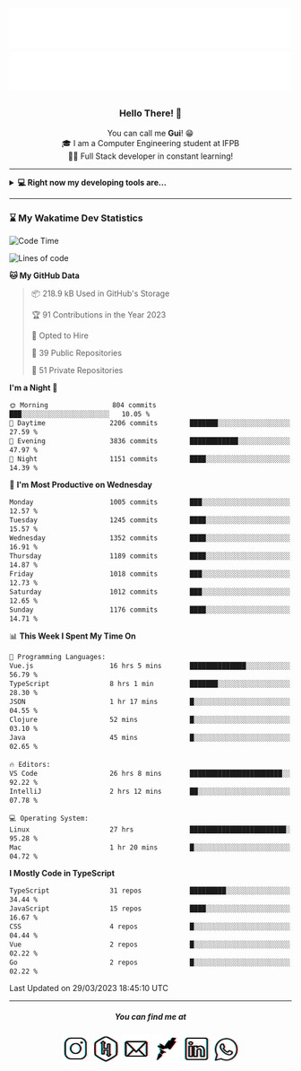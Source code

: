 <h1 align="center">
  <img src="esdrasglitched-4light.svg#gh-light-mode-only" alt="Guilherme Esdras" />
  <img src="esdrasglitched-4dark.svg#gh-dark-mode-only" alt="Guilherme Esdras" />
</h1>

<h3 align='center'> Hello There! 👋 </h3>

<p align="center">
  You can call me <strong>Gui</strong>! 😁 <br/>
  🎓 I am a Computer Engineering student at IFPB <br/>
  👨‍💻 Full Stack developer in constant learning!
</p>

---

<details closed>
  <summary><strong>💻 Right now my developing tools are...</strong></summary>
    <br/>
    <img alt="JavaScript" src="https://img.shields.io/badge/javascript-%23323330.svg?style=for-the-badge&logo=javascript&logoColor=%23F7DF1E"/>
    <img alt="TypeScript" src="https://img.shields.io/badge/typescript-%23007ACC.svg?style=for-the-badge&logo=typescript&logoColor=white"/>
    <img alt="Java" src="https://img.shields.io/badge/java-%23ED8B00.svg?style=for-the-badge&logo=java&logoColor=white"/>
    <br/>
    <img alt="HTML5" src="https://img.shields.io/badge/html5-%23E34F26.svg?style=for-the-badge&logo=html5&logoColor=white"/>
    <img alt="CSS3" src="https://img.shields.io/badge/css3-%231572B6.svg?style=for-the-badge&logo=css3&logoColor=white"/>
    <br/>
    <img alt="React" src="https://img.shields.io/badge/react-%2320232a.svg?style=for-the-badge&logo=react&logoColor=%2361DAFB"/>
    <img alt="Redux" src="https://img.shields.io/badge/redux-%23593d88.svg?style=for-the-badge&logo=redux&logoColor=white"/>
    <br/>
    <img alt="Bootstrap" src="https://img.shields.io/badge/bootstrap-%23563D7C.svg?style=for-the-badge&logo=bootstrap&logoColor=white"/>
    <img alt="SASS" src="https://img.shields.io/badge/SASS-hotpink.svg?style=for-the-badge&logo=SASS&logoColor=white"/>
    <img alt="Webpack" src="https://img.shields.io/badge/webpack-%238DD6F9.svg?style=for-the-badge&logo=webpack&logoColor=black" />
    <br/>
    <img alt="Spring" src="https://img.shields.io/badge/spring-%236DB33F.svg?style=for-the-badge&logo=spring&logoColor=white"/>
    <br/>
    <img alt="Oracle" src ="https://img.shields.io/badge/oracle-%23F00000.svg?style=for-the-badge&logo=oracle&logoColor=white" />
    <img alt="MySQL" src="https://img.shields.io/badge/mysql-%2300f.svg?style=for-the-badge&logo=mysql&logoColor=white"/>
    <br/>
    <img alt="Figma" src="https://img.shields.io/badge/figma-%23F24E1E.svg?style=for-the-badge&logo=figma&logoColor=white"/>
    <img alt="Adobe Photoshop" src="https://img.shields.io/badge/adobephotoshop-%2331A8FF.svg?style=for-the-badge&logo=adobephotoshop&logoColor=white"/>
    <img alt="Adobe Illustrator" src="https://img.shields.io/badge/adobeillustrator-%23FF9A00.svg?style=for-the-badge&logo=adobeillustrator&logoColor=white"/>
    <br/>
    <img alt="Visual Studio Code" src="https://img.shields.io/badge/VisualStudioCode-0078d7.svg?style=for-the-badge&logo=visual-studio-code&logoColor=white"/>
    <img alt="IntelliJ IDEA" src="https://img.shields.io/badge/IntelliJIDEA-000000.svg?style=for-the-badge&logo=intellij-idea&logoColor=white"/>
    <img alt="Eclipse" src="https://img.shields.io/badge/Eclipse-2C2255?style=for-the-badge&logo=eclipse&logoColor=white"/>
    <br/>
    <img alt="Docker" src="https://img.shields.io/badge/docker-%230db7ed.svg?style=for-the-badge&logo=docker&logoColor=white"/>
    <img alt="Postman" src="https://img.shields.io/badge/Postman-FF6C37?style=for-the-badge&logo=postman&logoColor=red" />
</details>

---

<!-- <details closed>
  <summary><strong>⌛ Wakatime Stats</strong></summary>
    <br/>
    <img alt="Gui Esdras's Wakatime Stats this Week" src="https://github-readme-stats.vercel.app/api/wakatime?username=guilhermeesdras" />
</details> -->

### ⌛ My Wakatime Dev Statistics

<!--START_SECTION:waka-->
![Code Time](http://img.shields.io/badge/Code%20Time-1%2C446%20hrs%2055%20mins-blue)

![Lines of code](https://img.shields.io/badge/From%20Hello%20World%20I%27ve%20Written-9.9%20million%20lines%20of%20code-blue)

**🐱 My GitHub Data** 

> 📦 218.9 kB Used in GitHub's Storage 
 > 
> 🏆 91 Contributions in the Year 2023
 > 
> 💼 Opted to Hire
 > 
> 📜 39 Public Repositories 
 > 
> 🔑 51 Private Repositories 
 > 
**I'm a Night 🦉** 

```text
🌞 Morning                804 commits         ███░░░░░░░░░░░░░░░░░░░░░░   10.05 % 
🌆 Daytime                2206 commits        ███████░░░░░░░░░░░░░░░░░░   27.59 % 
🌃 Evening                3836 commits        ████████████░░░░░░░░░░░░░   47.97 % 
🌙 Night                  1151 commits        ████░░░░░░░░░░░░░░░░░░░░░   14.39 % 
```
📅 **I'm Most Productive on Wednesday** 

```text
Monday                   1005 commits        ███░░░░░░░░░░░░░░░░░░░░░░   12.57 % 
Tuesday                  1245 commits        ████░░░░░░░░░░░░░░░░░░░░░   15.57 % 
Wednesday                1352 commits        ████░░░░░░░░░░░░░░░░░░░░░   16.91 % 
Thursday                 1189 commits        ████░░░░░░░░░░░░░░░░░░░░░   14.87 % 
Friday                   1018 commits        ███░░░░░░░░░░░░░░░░░░░░░░   12.73 % 
Saturday                 1012 commits        ███░░░░░░░░░░░░░░░░░░░░░░   12.65 % 
Sunday                   1176 commits        ████░░░░░░░░░░░░░░░░░░░░░   14.71 % 
```


📊 **This Week I Spent My Time On** 

```text
💬 Programming Languages: 
Vue.js                   16 hrs 5 mins       ██████████████░░░░░░░░░░░   56.79 % 
TypeScript               8 hrs 1 min         ███████░░░░░░░░░░░░░░░░░░   28.30 % 
JSON                     1 hr 17 mins        █░░░░░░░░░░░░░░░░░░░░░░░░   04.55 % 
Clojure                  52 mins             █░░░░░░░░░░░░░░░░░░░░░░░░   03.10 % 
Java                     45 mins             █░░░░░░░░░░░░░░░░░░░░░░░░   02.65 % 

🔥 Editors: 
VS Code                  26 hrs 8 mins       ███████████████████████░░   92.22 % 
IntelliJ                 2 hrs 12 mins       ██░░░░░░░░░░░░░░░░░░░░░░░   07.78 % 

💻 Operating System: 
Linux                    27 hrs              ████████████████████████░   95.28 % 
Mac                      1 hr 20 mins        █░░░░░░░░░░░░░░░░░░░░░░░░   04.72 % 
```

**I Mostly Code in TypeScript** 

```text
TypeScript               31 repos            █████████░░░░░░░░░░░░░░░░   34.44 % 
JavaScript               15 repos            ████░░░░░░░░░░░░░░░░░░░░░   16.67 % 
CSS                      4 repos             █░░░░░░░░░░░░░░░░░░░░░░░░   04.44 % 
Vue                      2 repos             █░░░░░░░░░░░░░░░░░░░░░░░░   02.22 % 
Go                       2 repos             █░░░░░░░░░░░░░░░░░░░░░░░░   02.22 % 
```




 Last Updated on 29/03/2023 18:45:10 UTC
<!--END_SECTION:waka-->

---

<h5 align="center">You can find me at</h5>

<p align="center">
  <a href="http://instagram.com/guilherme_esdras"><img src="icons/ig-g.png"></a>
  <a href="https://www.hackerrank.com/guilherme_esdras"><img src="icons/hr-g.png"></a>
  <a href="mailto:guilherme.esdras@outlook.com"><img src="icons/em-g.png"></a>
  <a href="https://app.rocketseat.com.br/me/guilherme-esdras"><img src="icons/rs-g.png"></a>
  <a href="https://www.linkedin.com/in/guilherme-esdras/"><img src="icons/in-g.png"></a>
  <a href="https://api.whatsapp.com/send?phone=5583987425691&text=Ol%C3%A1!%20Vim%20do%20seu%20perfil%20no%20GitHub.%20%3A)"><img src="icons/wp-g.png" width="48"></a>
</p>

